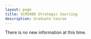 ```yaml
---
layout: page
title: SCM5000 Strategic Sourcing
description: Graduate Course
---
```

There is no new information at this time.
